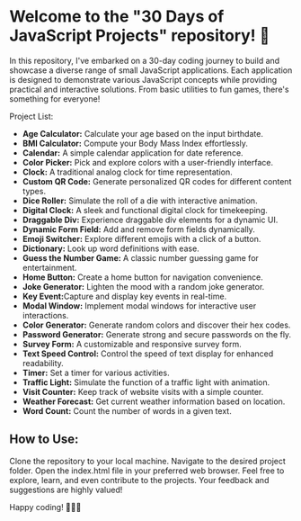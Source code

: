 # Welcome to the "30 Days of JavaScript Projects" repository! 🚀

In this repository, I've embarked on a 30-day coding journey to build and showcase a diverse range of small JavaScript applications. 
Each application is designed to demonstrate various JavaScript concepts while providing practical and interactive solutions. From basic utilities to fun games, there's something for everyone!

Project List:
<ul>
  <li> <strong>Age Calculator:</strong> Calculate your age based on the input birthdate.</li>
  <li><strong>BMI Calculator:</strong> Compute your Body Mass Index effortlessly.</li>
  <li><strong>Calendar:</strong> A simple calendar application for date reference.</li>
  <li><strong>Color Picker:</strong> Pick and explore colors with a user-friendly interface.</li>
  <li><strong>Clock:</strong> A traditional analog clock for time representation.</li>
  <li><strong>Custom QR Code:</strong> Generate personalized QR codes for different content types.</li>
  <li><strong>Dice Roller:</strong> Simulate the roll of a die with interactive animation.</li>
  <li><strong>Digital Clock:</strong> A sleek and functional digital clock for timekeeping.</li>
  <li><strong>Draggable Div:</strong> Experience draggable div elements for a dynamic UI.</li>
  <li><strong>Dynamic Form Field:</strong> Add and remove form fields dynamically.</li>
  <li><strong>Emoji Switcher:</strong> Explore different emojis with a click of a button.</li>
  <li><strong>Dictionary:</strong> Look up word definitions with ease.</li>
  <li><strong>Guess the Number Game:</strong> A classic number guessing game for entertainment.</li>
  <li><strong>Home Button:</strong> Create a home button for navigation convenience.</li>
  <li><strong>Joke Generator:</strong> Lighten the mood with a random joke generator.</li>
  <li><strong>Key Event:</strong>Capture and display key events in real-time.</li>
  <li><strong>Modal Window:</strong> Implement modal windows for interactive user interactions.</li>
  <li><strong>Color Generator:</strong> Generate random colors and discover their hex codes.</li>
  <li><strong>Password Generator:</strong> Generate strong and secure passwords on the fly.</li>
  <li><strong>Survey Form:</strong> A customizable and responsive survey form.</li>
  <li><strong>Text Speed Control:</strong> Control the speed of text display for enhanced readability.</li>
  <li><strong>Timer:</strong> Set a timer for various activities.</li>
  <li><strong>Traffic Light:</strong> Simulate the function of a traffic light with animation.</li>
  <li><strong>Visit Counter:</strong> Keep track of website visits with a simple counter.</li>
  <li><strong>Weather Forecast:</strong> Get current weather information based on location.</li>
  <li><strong>Word Count:</strong> Count the number of words in a given text.</li>
</ul>

## How to Use:
Clone the repository to your local machine.
Navigate to the desired project folder.
Open the index.html file in your preferred web browser.
Feel free to explore, learn, and even contribute to the projects. Your feedback and suggestions are highly valued!

Happy coding! 🚀👨‍💻
